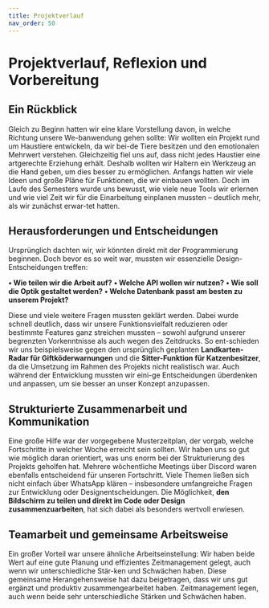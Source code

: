 ```yaml
---
title: Projektverlauf
nav_order: 50
---
```


# Projektverlauf, Reflexion und Vorbereitung

## Ein Rückblick

Gleich zu Beginn hatten wir eine klare Vorstellung davon, in welche Richtung unsere We-banwendung gehen sollte: Wir wollten ein Projekt rund um Haustiere entwickeln, da wir bei-de Tiere besitzen und den emotionalen Mehrwert verstehen. 
Gleichzeitig fiel uns auf, dass nicht jedes Haustier eine artgerechte Erziehung erhält. 
Deshalb wollten wir Haltern ein Werkzeug an die Hand geben, um dies besser zu ermöglichen.
Anfangs hatten wir viele Ideen und große Pläne für Funktionen, die wir einbauen wollten. 
Doch im Laufe des Semesters wurde uns bewusst, wie viele neue Tools wir erlernen und wie viel Zeit wir für die Einarbeitung einplanen mussten – deutlich mehr, als wir zunächst erwar-tet hatten.

## Herausforderungen und Entscheidungen

Ursprünglich dachten wir, wir könnten direkt mit der Programmierung beginnen. Doch bevor es so weit war, mussten wir essenzielle Design-Entscheidungen treffen:

**•	Wie teilen wir die Arbeit auf?**
**•	Welche API wollen wir nutzen?**
**•	Wie soll die Optik gestaltet werden?**
**•	Welche Datenbank passt am besten zu unserem Projekt?**

Diese und viele weitere Fragen mussten geklärt werden. Dabei wurde schnell deutlich, dass wir unsere Funktionsvielfalt reduzieren oder bestimmte Features ganz streichen mussten – sowohl aufgrund unserer begrenzten Vorkenntnisse als auch wegen des Zeitdrucks. 
So ent-schieden wir uns beispielsweise gegen den ursprünglich geplanten **Landkarten-Radar für Giftköderwarnungen** und die **Sitter-Funktion für Katzenbesitzer**, da die Umsetzung im Rahmen des Projekts nicht realistisch war. 
Auch während der Entwicklung mussten wir eini-ge Entscheidungen überdenken und anpassen, um sie besser an unser Konzept anzupassen.

## Strukturierte Zusammenarbeit und Kommunikation

Eine große Hilfe war der vorgegebene Musterzeitplan, der vorgab, welche Fortschritte in welcher Woche erreicht sein sollten. Wir haben uns so gut wie möglich daran orientiert, was uns enorm bei der Strukturierung des Projekts geholfen hat.
Mehrere wöchentliche Meetings über Discord waren ebenfalls entscheidend für unseren Fortschritt. 
Viele Themen ließen sich nicht einfach über WhatsApp klären – insbesondere umfangreiche Fragen zur Entwicklung oder Designentscheidungen. 
Die Möglichkeit, **den Bildschirm zu teilen und direkt im Code oder Design zusammenzuarbeiten**, hat sich dabei als besonders wertvoll erwiesen.

## Teamarbeit und gemeinsame Arbeitsweise

Ein großer Vorteil war unsere ähnliche Arbeitseinstellung: Wir haben beide Wert auf eine gute Planung und effizientes Zeitmanagement gelegt, auch wenn wir unterschiedliche Stär-ken und Schwächen haben. Diese gemeinsame Herangehensweise hat dazu beigetragen, dass wir uns gut ergänzt und produktiv zusammengearbeitet haben.
Zeitmanagement legen, auch wenn beide sehr unterschiedliche Stärken und Schwächen haben. 
